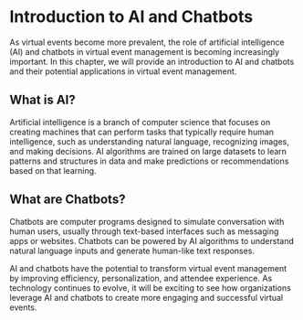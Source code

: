 Introduction to AI and Chatbots
===================================================================================================

As virtual events become more prevalent, the role of artificial intelligence (AI) and chatbots in virtual event management is becoming increasingly important. In this chapter, we will provide an introduction to AI and chatbots and their potential applications in virtual event management.

What is AI?
-----------

Artificial intelligence is a branch of computer science that focuses on creating machines that can perform tasks that typically require human intelligence, such as understanding natural language, recognizing images, and making decisions. AI algorithms are trained on large datasets to learn patterns and structures in data and make predictions or recommendations based on that learning.

What are Chatbots?
------------------

Chatbots are computer programs designed to simulate conversation with human users, usually through text-based interfaces such as messaging apps or websites. Chatbots can be powered by AI algorithms to understand natural language inputs and generate human-like text responses.

AI and chatbots have the potential to transform virtual event management by improving efficiency, personalization, and attendee experience. As technology continues to evolve, it will be exciting to see how organizations leverage AI and chatbots to create more engaging and successful virtual events.
